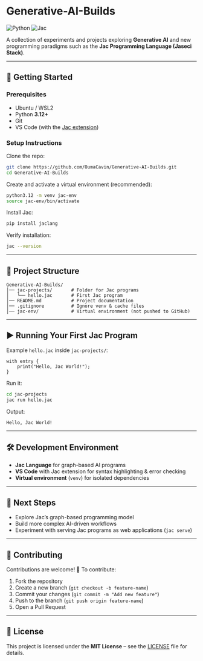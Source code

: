 # Generative-AI-Builds

![Python](https://img.shields.io/badge/Python-3776AB?style=for-the-badge&logo=python&logoColor=white)
![Jac](https://img.shields.io/badge/JacLang-FF6F00?style=for-the-badge&logoColor=white)

A collection of experiments and projects exploring **Generative AI** and new programming paradigms such as the **Jac Programming Language (Jaseci Stack)**.

---

## 🚀 Getting Started

### Prerequisites
- Ubuntu / WSL2  
- Python **3.12+**  
- Git  
- VS Code (with the [Jac extension](https://marketplace.visualstudio.com/items?itemName=jaseci.jac))  

### Setup Instructions

Clone the repo:
```bash
git clone https://github.com/OumaCavin/Generative-AI-Builds.git
cd Generative-AI-Builds
````

Create and activate a virtual environment (recommended):

```bash
python3.12 -m venv jac-env
source jac-env/bin/activate
```

Install Jac:

```bash
pip install jaclang
```

Verify installation:

```bash
jac --version
```

---

## 📂 Project Structure

```
Generative-AI-Builds/
│── jac-projects/       # Folder for Jac programs
│   └── hello.jac       # First Jac program
│── README.md           # Project documentation
│── .gitignore          # Ignore venv & cache files
│── jac-env/            # Virtual environment (not pushed to GitHub)
```

---

## ▶️ Running Your First Jac Program

Example `hello.jac` inside `jac-projects/`:

```jac
with entry {
    print("Hello, Jac World!");
}
```

Run it:

```bash
cd jac-projects
jac run hello.jac
```

Output:

```
Hello, Jac World!
```

---

## 🛠 Development Environment

* **Jac Language** for graph-based AI programs
* **VS Code** with Jac extension for syntax highlighting & error checking
* **Virtual environment** (`venv`) for isolated dependencies

---

## 🌱 Next Steps

* Explore Jac’s graph-based programming model
* Build more complex AI-driven workflows
* Experiment with serving Jac programs as web applications (`jac serve`)

---

## 🤝 Contributing

Contributions are welcome! 🎉
To contribute:

1. Fork the repository
2. Create a new branch (`git checkout -b feature-name`)
3. Commit your changes (`git commit -m "Add new feature"`)
4. Push to the branch (`git push origin feature-name`)
5. Open a Pull Request

---

## 📜 License

This project is licensed under the **MIT License** – see the [LICENSE](LICENSE) file for details.

